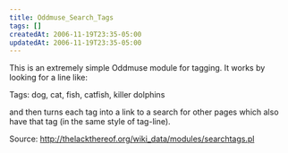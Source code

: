 ```yaml
---
title: Oddmuse_Search_Tags
tags: []
createdAt: 2006-11-19T23:35-05:00
updatedAt: 2006-11-19T23:35-05:00
---
```


This is an extremely simple Oddmuse module for tagging. It works by looking for a line like:

  Tags: dog, cat, fish, catfish, killer dolphins

and then turns each tag into a link to a search for other pages which also have that tag (in the same style of tag-line).

Source: http://thelackthereof.org/wiki_data/modules/searchtags.pl

